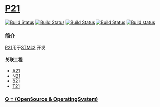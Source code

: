 ﻿# [P21](https://github.com/OS-Q/P21)

[![Build Status](https://github.com/OS-Q/P21/workflows/macos/badge.svg)](https://github.com/OS-Q/P21/actions/workflows/macos.yml)
[![Build Status](https://github.com/OS-Q/P21/workflows/ubuntu/badge.svg)](https://github.com/OS-Q/P21/actions/workflows/ubuntu.yml)
[![Build Status](https://github.com/OS-Q/P21/workflows/windows/badge.svg)](https://github.com/OS-Q/P21/actions/workflows/windows.yml)
[![Build Status](https://travis-ci.com/OS-Q/P21.svg?branch=master)](https://travis-ci.com/OS-Q/P21)
[![Build status](https://ci.appveyor.com/api/projects/status/3n82nq856e58o89g?svg=true)](https://ci.appveyor.com/project/Qitas/p21)
### [简介](https://github.com/OS-Q/P21/wiki)

[P21](https://github.com/OS-Q/P21)用于[STM32](https://www.st.com/zh/microcontrollers-microprocessors/stm32-32-bit-arm-cortex-mcus.html) 开发

#### 关联工程

* [A21](https://github.com/OS-Q/A21)
* [N21](https://github.com/OS-Q/N21)
* [B21](https://github.com/OS-Q/B21)
* [T21](https://github.com/OS-Q/T21)

### [Q = (OpenSource & OperatingSystem) ](http://www.OS-Q.com)

